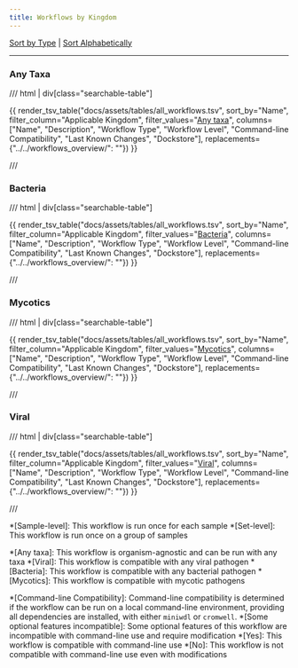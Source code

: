 ```yaml
---
title: Workflows by Kingdom
---
```


[Sort by Type](workflows_type.md) | [Sort Alphabetically](workflows_alphabetically.md)

---

### Any Taxa

/// html | div[class="searchable-table"]

{{ render_tsv_table("docs/assets/tables/all_workflows.tsv", sort_by="Name", filter_column="Applicable Kingdom", filter_values="[Any taxa](../../workflows_overview/workflows_kingdom.md#any-taxa)", columns=["Name", "Description", "Workflow Type", "Workflow Level", "Command-line Compatibility", "Last Known Changes", "Dockstore"], replacements={"../../workflows_overview/": ""}) }}

///

### Bacteria

/// html | div[class="searchable-table"]

{{ render_tsv_table("docs/assets/tables/all_workflows.tsv", sort_by="Name", filter_column="Applicable Kingdom", filter_values="[Bacteria](../../workflows_overview/workflows_kingdom.md#bacteria)", columns=["Name", "Description", "Workflow Type", "Workflow Level", "Command-line Compatibility", "Last Known Changes", "Dockstore"], replacements={"../../workflows_overview/": ""}) }}

///

### Mycotics

/// html | div[class="searchable-table"]

{{ render_tsv_table("docs/assets/tables/all_workflows.tsv", sort_by="Name", filter_column="Applicable Kingdom", filter_values="[Mycotics](../../workflows_overview/workflows_kingdom.md#mycotics)", columns=["Name", "Description", "Workflow Type", "Workflow Level", "Command-line Compatibility", "Last Known Changes", "Dockstore"], replacements={"../../workflows_overview/": ""}) }}

///

### Viral

/// html | div[class="searchable-table"]

{{ render_tsv_table("docs/assets/tables/all_workflows.tsv", sort_by="Name", filter_column="Applicable Kingdom", filter_values="[Viral](../../workflows_overview/workflows_kingdom.md#viral)", columns=["Name", "Description", "Workflow Type", "Workflow Level", "Command-line Compatibility", "Last Known Changes", "Dockstore"], replacements={"../../workflows_overview/": ""}) }}

///

<!-- definitions for workflow type column -->
*[Sample-level]: This workflow is run once for each sample
*[Set-level]: This workflow is run once on a group of samples

<!-- definitions for taxa column -->
*[Any taxa]: This workflow is organism-agnostic and can be run with any taxa
*[Viral]: This workflow is compatible with any viral pathogen
*[Bacteria]: This workflow is compatible with any bacterial pathogen
*[Mycotics]: This workflow is compatible with mycotic pathogens

<!-- definition for command-line compatible column -->
*[Command-line Compatibility]: Command-line compatibility is determined if the workflow can be run on a local command-line environment, providing all dependencies are installed, with either `miniwdl` or `cromwell`.
*[Some optional features incompatible]: Some optional features of this workflow are incompatible with command-line use and require modification
*[Yes]: This workflow is compatible with command-line use
*[No]: This workflow is not compatible with command-line use even with modifications

